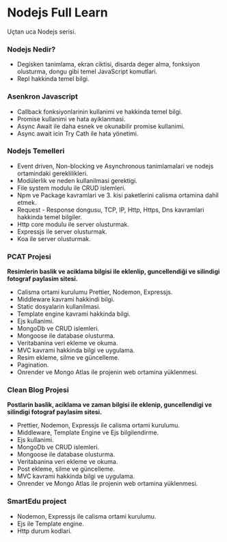 # Nodejs Full Learn
Uçtan uca Nodejs serisi.

### Nodejs Nedir?
  - Degisken tanimlama, ekran ciktisi, disarda deger alma, fonksiyon olusturma, dongu gibi temel JavaScript komutlari.
  - Repl hakkinda temel bilgi.
### Asenkron Javascript
  - Callback fonksiyonlarinin kullanimi ve hakkinda temel bilgi.
  - Promise kullanimi ve hata ayiklanmasi.
  - Async Await ile daha esnek ve okunabilir promise kullanimi.
  - Async await icin Try Cath ile hata yönetimi.
### Nodejs Temelleri
  - Event driven, Non-blocking ve Asynchronous tanimlamalari ve nodejs ortamindaki gereklilikleri.
  - Modülerlik ve neden kullanilmasi gerektigi.
  - File system modulu ile CRUD islemleri.
  - Npm ve Package kavramlari ve 3. kisi paketlerini calisma ortamina dahil etmek.
  - Request - Response dongusu, TCP, IP, Http, Https, Dns kavramlari hakkinda temel bilgiler.
  - Http core modulu ile server olusturmak.
  - Expressjs ile server olusturmak.
  - Koa ile server olusturmak.
### PCAT Projesi
  __Resimlerin baslik ve aciklama bilgisi ile eklenlip, guncellendiği ve silindigi fotograf paylasim sitesi.__
  - Calisma ortami kurulumu Prettier, Nodemon, Expressjs.
  - Middleware kavrami hakkindi bilgi.
  - Static dosyalarin kullanilmasi.
  - Template engine kavrami hakkinda bilgi.
  - Ejs kullanimi.
  - MongoDb ve CRUD islemleri.
  - Mongoose ile database olusturma.
  - Veritabanina veri ekleme ve okuma.
  - MVC kavrami hakkinda bilgi ve uygulama.
  - Resim ekleme, silme ve güncelleme.
  - Pagination.
  - Onrender ve Mongo Atlas ile projenin web ortamina yüklenmesi.
### Clean Blog Projesi
  __Postlarin baslik, aciklama ve zaman bilgisi ile eklenip, guncellendigi ve silindigi fotograf paylasim sitesi.__
  - Prettier, Nodemon, Expressjs ile calisma ortami kurulumu.
  - Middleware, Template Engine ve Ejs bilgilendirme.
  - Ejs kullanimi.
  - MongoDb ve CRUD islemleri.
  - Mongoose ile database olusturma.
  - Veritabanina veri ekleme ve okuma.
  - Post ekleme, silme ve güncelleme.
  - MVC kavrami hakkinda bilgi ve uygulama.
  - Onrender ve Mongo Atlas ile projenin web ortamina yüklenmesi.
### SmartEdu project
  - Nodemon, Expressjs ile calisma ortami kurulumu.
  - Ejs ile Template engine.
  - Http durum kodlari.

